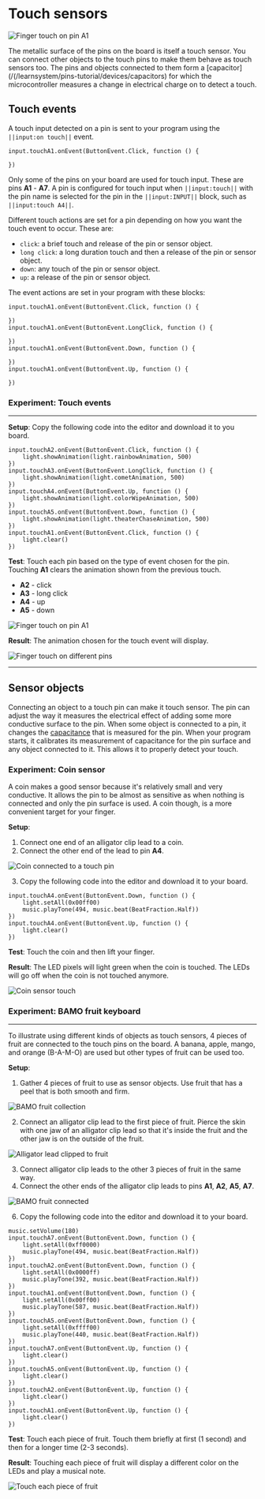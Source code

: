 # Touch sensors

![Finger touch on pin A1](/static/cp/learn/pins-tutorial/touch-input/touch-sensors-header.jpg)

The metallic surface of the pins on the board is itself a touch sensor. You can connect other objects to the touch pins to make them behave as touch sensors too. The pins and objects connected to them form a [capacitor](/(/learnsystem/pins-tutorial/devices/capacitors) for which the microcontroller measures a change in electrical charge on to detect a touch.

## Touch events

A touch input detected on a pin is sent to your program using the ``||input:on touch||`` event.

```block
input.touchA1.onEvent(ButtonEvent.Click, function () {

})
```

Only some of the pins on your board are used for touch input. These are pins **A1** - **A7**. A pin is configured for touch input when ``||input:touch||`` with the pin name is selected for the pin in the ``||input:INPUT||`` block, such as ``||input:touch A4||``.

Different touch actions are set for a pin depending on how you want the touch event to occur. These are:

* ``click``: a brief touch and release of the pin or sensor object.
* ``long click``: a long duration touch and then a release of the pin or sensor object.
* ``down``: any touch of the pin or sensor object.
* ``up``: a release of the pin or sensor object.

The event actions are set in your program with these blocks:

```block
input.touchA1.onEvent(ButtonEvent.Click, function () {

})
input.touchA1.onEvent(ButtonEvent.LongClick, function () {

})
input.touchA1.onEvent(ButtonEvent.Down, function () {

})
input.touchA1.onEvent(ButtonEvent.Up, function () {

})
```

### Experiment: Touch events

---

**Setup**: Copy the following code into the editor and download it to you board.

```blocks
input.touchA2.onEvent(ButtonEvent.Click, function () {
    light.showAnimation(light.rainbowAnimation, 500)
})
input.touchA3.onEvent(ButtonEvent.LongClick, function () {
    light.showAnimation(light.cometAnimation, 500)
})
input.touchA4.onEvent(ButtonEvent.Up, function () {
    light.showAnimation(light.colorWipeAnimation, 500)
})
input.touchA5.onEvent(ButtonEvent.Down, function () {
    light.showAnimation(light.theaterChaseAnimation, 500)
})
input.touchA1.onEvent(ButtonEvent.Click, function () {
    light.clear()
})
```

**Test**: Touch each pin based on the type of event chosen for the pin. Touching **A1** clears the animation shown from the previous touch.

* **A2** - click
* **A3** - long click
* **A4** - up
* **A5** - down

![Finger touch on pin A1](/static/cp/learn/pins-tutorial/touch-input/touch-events.jpg)

**Result**: The animation chosen for the touch event will display.

![Finger touch on different pins](/static/cp/learn/pins-tutorial/touch-input/touch-events.gif)

---

## Sensor objects

Connecting an object to a touch pin can make it touch sensor. The pin can adjust the way it measures the electrical effect of adding some more conductive surface to the pin. When some object is connected to a pin, it changes the [capacitance](/learnsystem/pins-tutorial/devices/capacitors) that is measured for the pin. When your program starts, it calibrates its measurement of capacitance for the pin surface and any object connected to it. This allows it to properly detect your touch. 

### Experiment: Coin sensor

A coin makes a good sensor because it's relatively small and very conductive. It allows the pin to be almost as sensitive as when nothing is connected and only the pin surface is used. A coin though, is a more convenient target for your finger.

**Setup**:

1. Connect one end of an alligator clip lead to a coin.
2. Connect the other end of the lead to pin **A4**.

![Coin connected to a touch pin](/static/cp/learn/pins-tutorial/touch-input/coin-sensor.jpg)

3. Copy the following code into the editor and download it to your board.

```blocks
input.touchA4.onEvent(ButtonEvent.Down, function () {
    light.setAll(0x00ff00)
    music.playTone(494, music.beat(BeatFraction.Half))
})
input.touchA4.onEvent(ButtonEvent.Up, function () {
    light.clear()
})
```

**Test**: Touch the coin and then lift your finger.

**Result**: The LED pixels will light green when the coin is touched. The LEDs will go off when the coin is not touched anymore.

![Coin sensor touch](/static/cp/learn/pins-tutorial/touch-input/coin-sensor.gif)


### Experiment: BAMO fruit keyboard

---

To illustrate using different kinds of objects as touch sensors, 4 pieces of fruit are connected to the touch pins on the board. A banana, apple, mango, and orange (B-A-M-O) are used but other types of fruit can be used too.

**Setup**:

1. Gather 4 pieces of fruit to use as sensor objects. Use fruit that has a peel that is both smooth and firm.

![BAMO fruit collection](/static/cp/learn/pins-tutorial/touch-input/bamo-fruit.jpg)

2. Connect an alligator clip lead to the first piece of fruit. Pierce the skin with one jaw of an alligator clip lead so that it's inside the fruit and the other jaw is on the outside of the fruit.

![Alligator lead clipped to fruit](/static/cp/learn/pins-tutorial/touch-input/banana-apple-connect.jpg)

3. Connect alligator clip leads to the other 3 pieces of fruit in the same way.
4. Connect the other ends of the alligator clip leads to pins **A1**, **A2**, **A5**, **A7**.

![BAMO fruit connected](/static/cp/learn/pins-tutorial/touch-input/bamo-connect.jpg)

6. Copy the following code into the editor and download it to your board.

```blocks
music.setVolume(180)
input.touchA7.onEvent(ButtonEvent.Down, function () {
    light.setAll(0xff0000)
    music.playTone(494, music.beat(BeatFraction.Half))
})
input.touchA2.onEvent(ButtonEvent.Down, function () {
    light.setAll(0x0000ff)
    music.playTone(392, music.beat(BeatFraction.Half))
})
input.touchA1.onEvent(ButtonEvent.Down, function () {
    light.setAll(0x00ff00)
    music.playTone(587, music.beat(BeatFraction.Half))
})
input.touchA5.onEvent(ButtonEvent.Down, function () {
    light.setAll(0xffff00)
    music.playTone(440, music.beat(BeatFraction.Half))
})
input.touchA7.onEvent(ButtonEvent.Up, function () {
    light.clear()
})
input.touchA5.onEvent(ButtonEvent.Up, function () {
    light.clear()
})
input.touchA2.onEvent(ButtonEvent.Up, function () {
    light.clear()
})
input.touchA1.onEvent(ButtonEvent.Up, function () {
    light.clear()
})
```

**Test**: Touch each piece of fruit. Touch them briefly at first (1 second) and then for a longer time (2-3 seconds).

**Result**: Touching each piece of fruit will display a different color on the LEDs and play a musical note.

![Touch each piece of fruit](/static/cp/learn/pins-tutorial/touch-input/bamo-fruit.gif)
